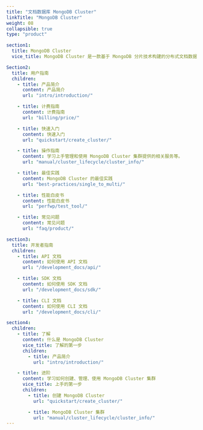 ```yaml
---
title: "文档数据库 MongoDB Cluster"
linkTitle: "MongoDB Cluster"
weight: 08
collapsible: true
type: "product"

section1:
  title: MongoDB Cluster
  vice_title: MongoDB Cluster 是一款基于 MongoDB 分片技术构建的分布式文档数据库，具备高性能、高可用、可扩展等特性。

Section2:
  title: 用户指南
  children:
    - title: 产品简介
      content: 产品简介
      url: "intro/introduction/"

    - title: 计费指南
      content: 计费指南
      url: "billing/price/"

    - title: 快速入门
      content: 快速入门
      url: "quickstart/create_cluster/"

    - title: 操作指南
      content: 学习上手管理和使用 MongoDB Cluster 集群提供的相关服务等。
      url: "manual/cluster_lifecycle/cluster_info/"

    - title: 最佳实践
      content: MongoDB Cluster 的最佳实践
      url: "best-practices/single_to_multi/"

    - title: 性能白皮书
      content: 性能白皮书
      url: "perfwp/test_tool/"

    - title: 常见问题
      content: 常见问题
      url: "faq/product/"

section3:
  title: 开发者指南
  children:
    - title: API 文档
      content: 如何使用 API 文档
      url: "/development_docs/api/"

    - title: SDK 文档
      content: 如何使用 SDK 文档
      url: "/development_docs/sdk/"

    - title: CLI 文档
      content: 如何使用 CLI 文档
      url: "/development_docs/cli/"

section4:
  children:
    - title: 了解
      content: 什么是 MongoDB Cluster
      vice_title: 了解的第一步
      children:
        - title: 产品简介
          url: "intro/introduction/"

    - title: 进阶
      content: 学习如何创建、管理、使用 MongoDB Cluster 集群
      vice_title: 上手的第一步
      children: 
        - title: 创建 MongoDB Cluster
          url: "quickstart/create_cluster/"

        - title: MongoDB Cluster 集群
          url: "manual/cluster_lifecycle/cluster_info/"
---
```



<!-- type: "product" 这个参数表明这是一个产品index页面 -->
<!-- section1 为产品index页面 主标题 副标题 video  video_img为视频图片  -->
<!-- section2 为产品index页面 第一个大块的用户文档配置  -->
<!-- section3 为产品index页面 第二个大块的开发者文档配置  -->
<!-- section4 为产品index页面 第三个大块的学习路径配置  -->